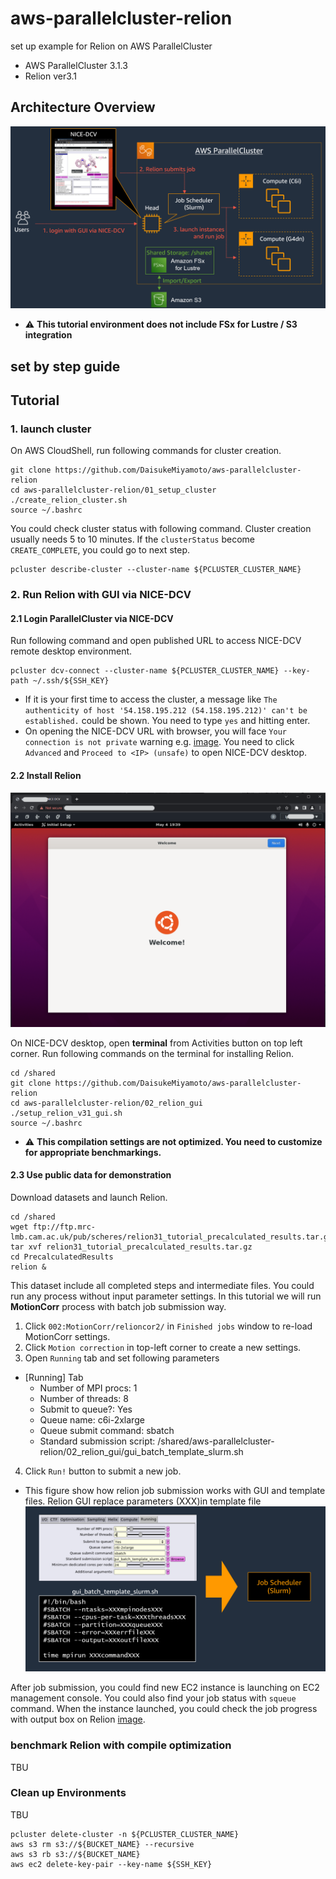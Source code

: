 # aws-parallelcluster-relion

set up example for Relion on AWS ParallelCluster

- AWS ParallelCluster 3.1.3
- Relion ver3.1

## Architecture Overview

![Architecture Overview](images/relion_architecture.png)

- :warning: **This tutorial environment does not include FSx for Lustre / S3 integration**

## set by step guide

## Tutorial

### 1. launch cluster

On AWS CloudShell, run following commands for cluster creation.

```
git clone https://github.com/DaisukeMiyamoto/aws-parallelcluster-relion
cd aws-parallelcluster-relion/01_setup_cluster
./create_relion_cluster.sh
source ~/.bashrc
```

You could check cluster status with following command.
Cluster creation usually needs 5 to 10 minutes.
If the `clusterStatus` become `CREATE_COMPLETE`, you could go to next step.

```
pcluster describe-cluster --cluster-name ${PCLUSTER_CLUSTER_NAME}
```


### 2. Run Relion with GUI via NICE-DCV

#### 2.1 Login ParallelCluster via NICE-DCV

Run following command and open published URL to access NICE-DCV remote desktop environment.

```
pcluster dcv-connect --cluster-name ${PCLUSTER_CLUSTER_NAME} --key-path ~/.ssh/${SSH_KEY}
```

- If it is your first time to access the cluster, a message like `The authenticity of host '54.158.195.212 (54.158.195.212)' can't be established.` could be shown.
You need to type `yes` and hitting enter.
- On opening the NICE-DCV URL with browser, you will face `Your connection is not private` warning e.g. [image](images/chrome_warning.png).
You need to click `Advanced` and `Proceed to <IP> (unsafe)` to open NICE-DCV desktop.

#### 2.2 Install Relion

![NICE-DCV](images/dcv_start.png)

On NICE-DCV desktop, open **terminal** from Activities button on top left corner.
Run following commands on the terminal for installing Relion.

```
cd /shared
git clone https://github.com/DaisukeMiyamoto/aws-parallelcluster-relion
cd aws-parallelcluster-relion/02_relion_gui
./setup_relion_v31_gui.sh
source ~/.bashrc
```


- :warning: **This compilation settings are not optimized. You need to customize for appropriate benchmarkings.**


#### 2.3 Use public data for demonstration

Download datasets and launch Relion.

```
cd /shared
wget ftp://ftp.mrc-lmb.cam.ac.uk/pub/scheres/relion31_tutorial_precalculated_results.tar.gz
tar xvf relion31_tutorial_precalculated_results.tar.gz
cd PrecalculatedResults
relion &
```

This dataset include all completed steps and intermediate files.
You could run any process without input parameter settings.
In this tutorial we will run **MotionCorr** process with batch job submission way.

1. Click `002:MotionCorr/relioncor2/` in `Finished jobs` window to re-load MotionCorr settings.
2. Click `Motion correction` in top-left corner to create a new settings.
3. Open `Running` tab and set following parameters
  - [Running] Tab
    - Number of MPI procs: 1
    - Number of threads: 8
    - Submit to queue?: Yes
    - Queue name: c6i-2xlarge
    - Queue submit command: sbatch
    - Standard submission script: /shared/aws-parallelcluster-relion/02_relion_gui/gui_batch_template_slurm.sh
4. Click `Run!` button to submit a new job.


- This figure show how relion job submission works with GUI and template files.
Relion GUI replace parameters (XXX)in template file
![How relion job works](images/how_relion_job_works.png)


After job submission, you could find new EC2 instance is launching on EC2 management console.
You could also find your job status with `squeue` command.
When the instance launched, you could check the job progress with output box on Relion [image](images/relion_outputs.png).


### benchmark Relion with compile optimization

TBU

### Clean up Environments

TBU

```
pcluster delete-cluster -n ${PCLUSTER_CLUSTER_NAME}
aws s3 rm s3://${BUCKET_NAME} --recursive
aws s3 rb s3://${BUCKET_NAME}
aws ec2 delete-key-pair --key-name ${SSH_KEY}
```
